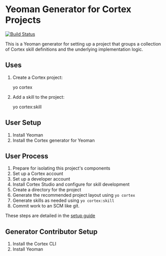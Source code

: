# Yeoman Generator for Cortex Projects

[![Build Status](https://secure.travis-ci.org/CognitiveScale/generator-cortex.svg)](http://travis-ci.org/CognitiveScale/generator-cortex)

This is a Yeoman generator for setting up a project that groups a
collection of Cortex skill definitions and the underlying implementation logic.

## Uses

1. Create a Cortex project:

    yo cortex

2. Add a skill to the project:

    yo cortex:skill

## User Setup

  1. Install Yeoman
  2. Install the Cortex generator for Yeoman

## User Process

  1. Prepare for isolating this project's components
  2. Set up a Cortex account
  3. Set up a developer account
  4. Install Cortex Studio and configure for skill development
  5. Create a directory for the project
  6. Generate the recommended project layout using `yo cortex`
  7. Generate skills as needed using `yo cortex:skill`
  8. Commit work to an SCM like git.

These steps are detailed in the [setup guide](SETUP.md)

## Generator Contributor Setup

  1. Install the Cortex CLI
  2. Install Yeoman
